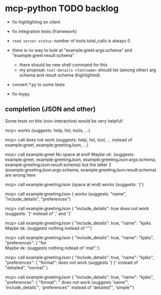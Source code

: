 # mcp-python TODO backlog

* fix highlighting on client
* fix integration tests (framework)
* `read server-status`: number of tools.total_calls is always 0

* there is no way to look at "example:greet:args:schema" and "example:greet:result:schema"
  + there should be new shell command for this
  + my proposal: `tool-details <toolname>` should list (among other) arg schema and result schema (highlighted)
* convert *.py to some tests
* fix mypy

## completion (JSON and other)

Some tests on this (non-interactive) would be very helpful!

mcp> 
works (suggests: help, list, tools, ...)

mcp> call 
does not work (suggests: help, list, tool, ... instead of example:greet, example:greetingJson, ...)

mcp> call example:greet
No space at end!
Maybe ok: (suggests: example:greet, example:greetingJson, example:greetingJson:args:schema, example:greetingJson:result:schema)
but the latter 2 (example:greetingJson:args:schema, example:greetingJson:result:schema) are wrong here

mcp> call example:greetingJson (space at end)
works (suggests: '{')

mcp> call example:greetingJson { 
works (suggests: "name", "include_details", "preferences")

mcp> call example:greetingJson { "include_details": true
does not work (suggests: '}' instead of ',' and '}'

mcp> call example:greetingJson { "include_details": true,  "name": "kjsks
Maybe ok: (suggests nothing instead of '"') 

mcp> call example:greetingJson { "include_details": true,  "name": "kjsks", "preferences": { "for  
Maybe ok: (suggests nothing indead of 'mat":')

mcp> call example:greetingJson { "include_details": true,  "name": "kjsks", "preferences": { "format":
does not work (suggests '} }' instead of "detailed", "normal" )

mcp> call example:greetingJson { "include_details": true,  "name": "kjsks", "preferences": { "format": "
does not work (suggests 'name"', 'include_details"', 'preferences"' instead of 'detailed"', 'simple"')
